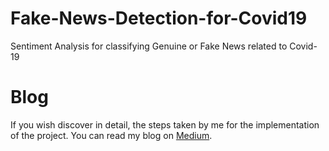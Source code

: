 # Fake-News-Detection-for-Covid19
Sentiment Analysis for classifying Genuine or Fake News related to Covid-19

# Blog
If you wish discover in detail, the steps taken by me for the implementation of the project. You can read my blog on <a href='https://towardsdatascience.com/fake-news-classifier-to-tackle-covid-19-disinformation-7a31e4296b83'>Medium</a>.
